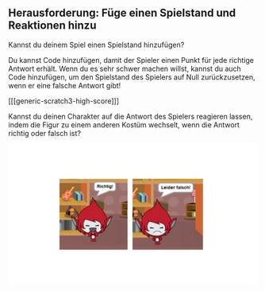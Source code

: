 ## Herausforderung: Füge einen Spielstand und Reaktionen hinzu

Kannst du deinem Spiel einen Spielstand hinzufügen?

Du kannst Code hinzufügen, damit der Spieler einen Punkt für jede richtige Antwort erhält. Wenn du es sehr schwer machen willst, kannst du auch Code hinzufügen, um den Spielstand des Spielers auf Null zurückzusetzen, wenn er eine falsche Antwort gibt!

[[[generic-scratch3-high-score]]]

Kannst du deinen Charakter auf die Antwort des Spielers reagieren lassen, indem die Figur zu einem anderen Kostüm wechselt, wenn die Antwort richtig oder falsch ist?

![Screenshot](images/brain-costume.png)